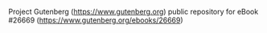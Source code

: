 Project Gutenberg (https://www.gutenberg.org) public repository for eBook #26669 (https://www.gutenberg.org/ebooks/26669)
